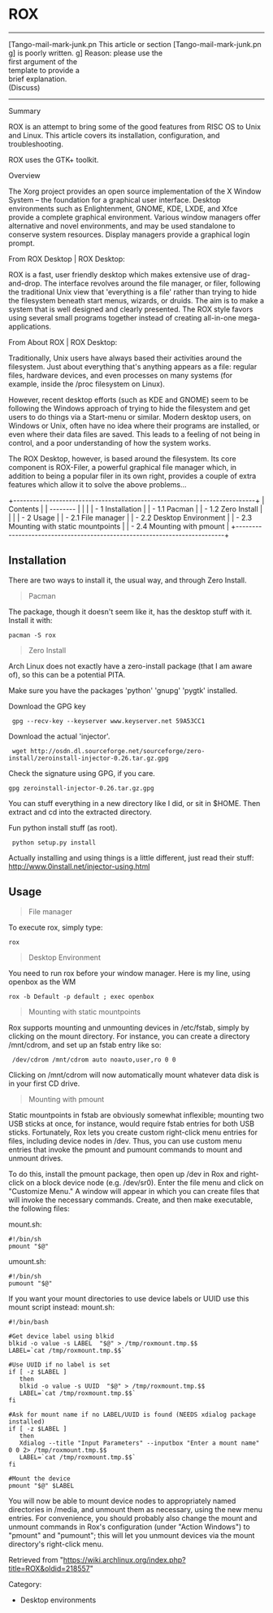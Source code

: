 ROX
===

  ------------------------ ------------------------ ------------------------
  [Tango-mail-mark-junk.pn This article or section  [Tango-mail-mark-junk.pn
  g]                       is poorly written.       g]
                           Reason: please use the   
                           first argument of the    
                           template to provide a    
                           brief explanation.       
                           (Discuss)                
  ------------------------ ------------------------ ------------------------

Summary

ROX is an attempt to bring some of the good features from RISC OS to
Unix and Linux. This article covers its installation, configuration, and
troubleshooting.

ROX uses the GTK+ toolkit.

Overview

The Xorg project provides an open source implementation of the X Window
System – the foundation for a graphical user interface. Desktop
environments such as Enlightenment, GNOME, KDE, LXDE, and Xfce provide a
complete graphical environment. Various window managers offer
alternative and novel environments, and may be used standalone to
conserve system resources. Display managers provide a graphical login
prompt.

From ROX Desktop | ROX Desktop:

ROX is a fast, user friendly desktop which makes extensive use of
drag-and-drop. The interface revolves around the file manager, or filer,
following the traditional Unix view that 'everything is a file' rather
than trying to hide the filesystem beneath start menus, wizards, or
druids. The aim is to make a system that is well designed and clearly
presented. The ROX style favors using several small programs together
instead of creating all-in-one mega-applications.

From About ROX | ROX Desktop:

Traditionally, Unix users have always based their activities around the
filesystem. Just about everything that's anything appears as a file:
regular files, hardware devices, and even processes on many systems (for
example, inside the /proc filesystem on Linux).

However, recent desktop efforts (such as KDE and GNOME) seem to be
following the Windows approach of trying to hide the filesystem and get
users to do things via a Start-menu or similar. Modern desktop users, on
Windows or Unix, often have no idea where their programs are installed,
or even where their data files are saved. This leads to a feeling of not
being in control, and a poor understanding of how the system works.

The ROX Desktop, however, is based around the filesystem. Its core
component is ROX-Filer, a powerful graphical file manager which, in
addition to being a popular filer in its own right, provides a couple of
extra features which allow it to solve the above problems...

+--------------------------------------------------------------------------+
| Contents                                                                 |
| --------                                                                 |
|                                                                          |
| -   1 Installation                                                       |
|     -   1.1 Pacman                                                       |
|     -   1.2 Zero Install                                                 |
|                                                                          |
| -   2 Usage                                                              |
|     -   2.1 File manager                                                 |
|     -   2.2 Desktop Environment                                          |
|     -   2.3 Mounting with static mountpoints                             |
|     -   2.4 Mounting with pmount                                         |
+--------------------------------------------------------------------------+

Installation
------------

There are two ways to install it, the usual way, and through Zero
Install.

> Pacman

The package, though it doesn't seem like it, has the desktop stuff with
it. Install it with:

    pacman -S rox

> Zero Install

Arch Linux does not exactly have a zero-install package (that I am aware
of), so this can be a potential PITA.

Make sure you have the packages 'python' 'gnupg' 'pygtk' installed.

Download the GPG key

     gpg --recv-key --keyserver www.keyserver.net 59A53CC1 

Download the actual 'injector'.

     wget http://osdn.dl.sourceforge.net/sourceforge/zero-install/zeroinstall-injector-0.26.tar.gz.gpg 

Check the signature using GPG, if you care.

    gpg zeroinstall-injector-0.26.tar.gz.gpg

You can stuff everything in a new directory like I did, or sit in $HOME.
Then extract and cd into the extracted directory.

Fun python install stuff (as root).

     python setup.py install 

Actually installing and using things is a little different, just read
their stuff: http://www.0install.net/injector-using.html

Usage
-----

> File manager

To execute rox, simply type:

    rox

> Desktop Environment

You need to run rox before your window manager. Here is my line, using
openbox as the WM

    rox -b Default -p default ; exec openbox

> Mounting with static mountpoints

Rox supports mounting and unmounting devices in /etc/fstab, simply by
clicking on the mount directory. For instance, you can create a
directory /mnt/cdrom, and set up an fstab entry like so:

     /dev/cdrom /mnt/cdrom auto noauto,user,ro 0 0 

Clicking on /mnt/cdrom will now automatically mount whatever data disk
is in your first CD drive.

> Mounting with pmount

Static mountpoints in fstab are obviously somewhat inflexible; mounting
two USB sticks at once, for instance, would require fstab entries for
both USB sticks. Fortunately, Rox lets you create custom right-click
menu entries for files, including device nodes in /dev. Thus, you can
use custom menu entries that invoke the pmount and pumount commands to
mount and unmount drives.

To do this, install the pmount package, then open up /dev in Rox and
right-click on a block device node (e.g. /dev/sr0). Enter the file menu
and click on "Customize Menu." A window will appear in which you can
create files that will invoke the necessary commands. Create, and then
make executable, the following files:

mount.sh:

    #!/bin/sh
    pmount "$@"

umount.sh:

    #!/bin/sh
    pumount "$@"

If you want your mount directories to use device labels or UUID use this
mount script instead: mount.sh:

    #!/bin/bash

    #Get device label using blkid
    blkid -o value -s LABEL  "$@" > /tmp/roxmount.tmp.$$
    LABEL=`cat /tmp/roxmount.tmp.$$`

    #Use UUID if no label is set
    if [ -z $LABEL ]
       then
       blkid -o value -s UUID  "$@" > /tmp/roxmount.tmp.$$
       LABEL=`cat /tmp/roxmount.tmp.$$`
    fi

    #Ask for mount name if no LABEL/UUID is found (NEEDS xdialog package installed)
    if [ -z $LABEL ]
       then
       Xdialog --title "Input Parameters" --inputbox "Enter a mount name" 0 0 2> /tmp/roxmount.tmp.$$
       LABEL=`cat /tmp/roxmount.tmp.$$`
    fi

    #Mount the device
    pmount "$@" $LABEL

You will now be able to mount device nodes to appropriately named
directories in /media, and unmount them as necessary, using the new menu
entries. For convenience, you should probably also change the mount and
unmount commands in Rox's configuration (under "Action Windows") to
"pmount" and "pumount"; this will let you unmount devices via the mount
directory's right-click menu.

Retrieved from
"https://wiki.archlinux.org/index.php?title=ROX&oldid=218557"

Category:

-   Desktop environments
